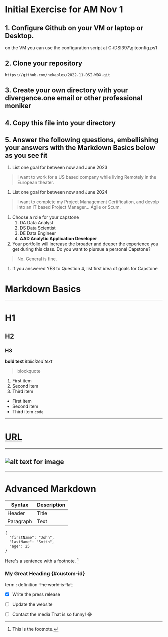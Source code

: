 # **Initial Exercise for AM Nov 1**

## 1. Configure Github on your VM or laptop or Desktop.
on the VM you can use the configuration script at C:\DSI397\gitconfig.ps1
## 2. Clone your repository
`https://github.com/hekaplex/2022-11-DSI-WDX.git`
## 3. Create your own directory with your divergence.one email or other professional moniker
## 4. Copy this file into your directory
## 5. Answer the following questions, embellishing your answers with the **Markdown Basics** below as you see fit
1. List one goal for between now and June 2023
>I want to work for a US based company while living Remotely in the European theater.
1. List one goal for between now and June 2024
>I want to complete my Project Management Certification, and devolp into an IT based Project Manager... Agile or Scum.
1. Choose a role for your capstone
   1. DA Data Analyst
   1. DS Data Scientist
   1. DE Data Engineer
   1. **AAD Analytic Application Developer**
1. Your portfolio will increase the broader and deeper the experience you get during this class. Do you want to piursue a personal Capstone? 
>No. General is fine.
1. If you answered YES to Question 4, list first idea of goals for Capstone



# **Markdown Basics**
---
# H1
## H2
### H3
**bold text**
*italicized text*
> blockquote
1. First item
2. Second item
3. Third item
- First item
- Second item
- Third item
`code`
---
# [URL](https://www.example.com)
---
![alt text for image](image.jpg)
---
---
 

# Advanced  Markdown
| Syntax | Description |
| ----------- | ----------- |
| Header | Title |
| Paragraph | Text |
```
{
  "firstName": "John",
  "lastName": "Smith",
  "age": 25
}
```
Here's a sentence with a footnote. [^1]

[^1]: This is the footnote.
### My Great Heading {#custom-id}
term
: definition
~~The world is flat.~~
- [x] Write the press release
- [ ] Update the website
- [ ] Contact the media
That is so funny! :joy:

